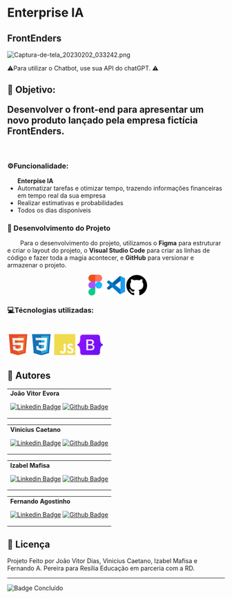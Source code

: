 # Enterprise IA

## FrontEnders
<img src="https://www.imagemhost.com.br/images/2023/02/02/Captura-de-tela_20230202_033242.png" alt="Captura-de-tela_20230202_033242.png" border="0" />


⚠Para utilizar o Chatbot, use sua API do chatGPT. ⚠
## <p>🎯 Objetivo:</p> Desenvolver o front-end para apresentar um novo produto lançado pela empresa fictícia FrontEnders.

​

### <p>⚙️Funcionalidade:</p>

<ul><b>Enterpise IA</b>

<li>Automatizar tarefas e otimizar tempo, trazendo informações financeiras em tempo real da sua empresa</li>

<li>Realizar estimativas e probabilidades</li>

<li>Todos os dias disponíveis</li>

</ul>

### 📓 Desenvolvimento do Projeto
<p> <span style="margin-left: 30px;"> Para o desenvolvimento do projeto, utilizamos o <strong>Figma</strong> para estruturar e criar o layout do projeto, o <strong>Visual Studio Code</strong> para criar as linhas de código e fazer toda a magia acontecer, e <strong>GitHub</strong> para versionar e armazenar o projeto.
</p>
<div style='display: flex; justify-content: center;'>
    <img src="assets\img\figma_logo_icon_170157.png">
    <img src="assets\img\file_type_vscode_icon_130084.png">
    <img src="assets\img\github-logo_icon-icons.com_73546.png">
</div>



### <p>💻Técnologias utilizadas:</p>
<div style="display: inline_block"><br>

<img align="center" alt="Joao-HTML" height="50" width="50" src="https://raw.githubusercontent.com/devicons/devicon/master/icons/html5/html5-original.svg">

 <img align="center" alt="Joao-CSS" height="50" width="50" src="https://raw.githubusercontent.com/devicons/devicon/master/icons/css3/css3-original.svg">

 <img align="center" alt="Joao-Js" height="50" width="50" src="https://raw.githubusercontent.com/devicons/devicon/master/icons/javascript/javascript-plain.svg">

 <img align="center" alt="Joao-Bootstrap" height="60" width="60" src="https://raw.githubusercontent.com/devicons/devicon/master/icons/bootstrap/bootstrap-original.svg">

</div>

## 🦸 Autores

<table>
<tr>
<td>
<b>João Vitor Evora</b>
<br>

[![Linkedin Badge](https://img.shields.io/badge/joaovitorevora-0077B5?style=for-the-badge&logo=linkedin&logoColor=white&link=https://www.linkedin.com/in/joaovitorevora/)](https://www.linkedin.com/in/joaovitorevora/) [![Github Badge](https://img.shields.io/badge/joaovitorevora-100000?style=for-the-badge&logo=github&logoColor=whitee&link=https://github.com/joaovitorevora)](https://github.com/joaovitorevora)

</table>
<table>
  <tr>
  <td>
  <b>Vinicius Caetano</b>
<br>
    
  [![Linkedin Badge](https://img.shields.io/badge/viniicaetano-0077B5?style=for-the-badge&logo=linkedin&logoColor=white&link=https://www.linkedin.com/in/viniicaetano/)](https://www.linkedin.com/in/viniicaetano/) [![Github Badge](https://img.shields.io/badge/zViniicius-100000?style=for-the-badge&logo=github&logoColor=whitee&link=https://github.com/zViniicius)](https://github.com/zViniicius)




</td>
</td>
</tr>
</table>

<table>
<tr>
<td>
<b>Izabel Mafisa</b>
<br>


  [![Linkedin Badge](https://img.shields.io/badge/izabelmafisa-0077B5?style=for-the-badge&logo=linkedin&logoColor=white&link=https://www.linkedin.com/in/izabel-mafisa-6aa13722b/)](https://www.linkedin.com/in/izabel-mafisa-6aa13722b/) [![Github Badge](https://img.shields.io/badge/izabelmafisa-100000?style=for-the-badge&logo=github&logoColor=whitee&link=https://github.com/izabelmafisa)](https://github.com/izabelmafisa)

</table>

<table>
<tr>
<td>
<b>Fernando Agostinho</b>
<br>


 [![Linkedin Badge](https://img.shields.io/badge/FernandoAgostinho-0077B5?style=for-the-badge&logo=linkedin&logoColor=white&link=https://www.linkedin.com/in/fernando-agostinho-pereira-b76399189/)](https://www.linkedin.com/in/fernando-agostinho-pereira-b76399189/) [![Github Badge](https://img.shields.io/badge/fernandoap46-100000?style=for-the-badge&logo=github&logoColor=whitee&link=https://github.com/fernandoap46)](https://github.com/fernandoap46)

</table>


## 📝 Licença

Projeto Feito por João Vitor Dias, Vinicius Caetano, Izabel Mafisa e Fernando A. Pereira para Resilia Educação em parceria com a RD.

---
![Badge Concluído](http://img.shields.io/static/v1?label=STATUS&message=CONCLUÍDO&color=GREEN&style=for-the-badge)
